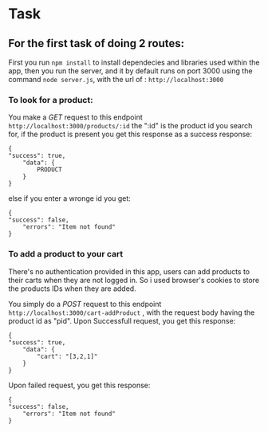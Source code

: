 # Task
## For the first task of doing 2 routes:
First you run ```npm install``` to install dependecies and libraries used within the app, then you run the server, and it by default runs on port 3000 using the command ```node server.js```, with the url of : ```http://localhost:3000```
### To look for a product:

You make a *GET* request to this endpoint ```http://localhost:3000/products/:id```
the ":id" is the product id you search for, if the product is present you get this response as a success response: 
```
{
"success": true,
    "data": {
        PRODUCT
    }
}
```
else if you enter a wronge id you get: 
```
{
"success": false,
    "errors": "Item not found"
}
```

### To add a product to your cart

There's no authentication provided in this app, users can add products to their carts when they are not logged in. So i used browser's cookies to store the products IDs when they are added.

You simply do a *POST* request to this endpoint ```http://localhost:3000/cart-addProduct``` , with the request body having the product id as "pid".
Upon Successfull request, you get this response: 
```
{
"success": true,
    "data": {
        "cart": "[3,2,1]"
    }
}
```
Upon failed request, you get this response:
```
{
"success": false,
    "errors": "Item not found"
}
```
